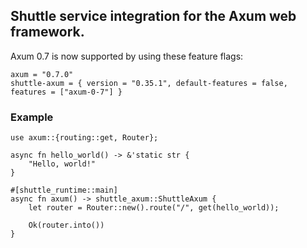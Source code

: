 ## Shuttle service integration for the Axum web framework.

Axum 0.7 is now supported by using these feature flags:
```toml,ignore
axum = "0.7.0"
shuttle-axum = { version = "0.35.1", default-features = false, features = ["axum-0-7"] }
```

### Example

```rust,ignore
use axum::{routing::get, Router};

async fn hello_world() -> &'static str {
    "Hello, world!"
}

#[shuttle_runtime::main]
async fn axum() -> shuttle_axum::ShuttleAxum {
    let router = Router::new().route("/", get(hello_world));

    Ok(router.into())
}
```

